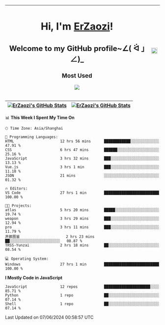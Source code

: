 |<h1>Hi, I'm <a href="https://github.com/erzaozi">ErZaozi</a>! </h1><h2>Welcome to my GitHub profile~∠( ᐛ 」∠)_</h2><p><h3>Most Used</h3><img src="https://skillicons.dev/icons?i=github,vscode,visualstudio,ubuntu,postman,pycharm,webstorm,git,docker"></p>|<img decoding="async" align=center src="https://cdn.jsdelivr.net/gh/erzaozi/erzaozi/image.gif" width="100%">|
| ----- | ----- |

| <a href="https://github.com/erzaozi"><img align="center" src="https://github-readme-stats.vercel.app/api/top-langs/?username=erzaozi&title_color=44cef6&text_color=4b5cc4&icon_color=2bbc8a&bg_color=white&langs_count=4&hide_border=true" alt="ErZaozi's GitHub Stats" /></a> | <a href="https://github.com/erzaozi"><img align="center" src="https://github-readme-stats.vercel.app/api?username=erzaozi&show_icons=true&line_height=27&count_private=true&title_color=44cef6&text_color=4b5cc4&icon_color=2bbc8a&bg_color=white&hide_border=true" alt="ErZaozi's GitHub Stats" /></a> |
| ----- | ----- |
<!--START_SECTION:waka-->
📊 **This Week I Spent My Time On** 

```text
🕑︎ Time Zone: Asia/Shanghai

💬 Programming Languages: 
HTML                     12 hrs 56 mins      ████████████░░░░░░░░░░░░░   47.91 % 
CSS                      6 hrs 47 mins       ██████░░░░░░░░░░░░░░░░░░░   25.16 % 
JavaScript               3 hrs 32 mins       ███░░░░░░░░░░░░░░░░░░░░░░   13.13 % 
Vue.js                   3 hrs 1 min         ███░░░░░░░░░░░░░░░░░░░░░░   11.18 % 
JSON                     21 mins             ░░░░░░░░░░░░░░░░░░░░░░░░░   01.32 % 

🔥 Editors: 
VS Code                  27 hrs 1 min        █████████████████████████   100.00 % 

🐱‍💻 Projects: 
atlas                    5 hrs 20 mins       █████░░░░░░░░░░░░░░░░░░░░   19.74 % 
weapon                   3 hrs 29 mins       ███░░░░░░░░░░░░░░░░░░░░░░   12.94 % 
pro                      3 hrs 11 mins       ███░░░░░░░░░░░░░░░░░░░░░░   11.79 % 
声骸图鉴                     2 hrs 23 mins       ██░░░░░░░░░░░░░░░░░░░░░░░   08.87 % 
TRSS-Yunzai              2 hrs 18 mins       ██░░░░░░░░░░░░░░░░░░░░░░░   08.54 % 

💻 Operating System: 
Windows                  27 hrs 1 min        █████████████████████████   100.00 % 
```

**I Mostly Code in JavaScript** 

```text
JavaScript               12 repos            █████████████████████░░░░   85.71 % 
Python                   1 repo              ██░░░░░░░░░░░░░░░░░░░░░░░   07.14 % 
Shell                    1 repo              ██░░░░░░░░░░░░░░░░░░░░░░░   07.14 % 
```




 Last Updated on 07/06/2024 00:58:57 UTC
<!--END_SECTION:waka-->
